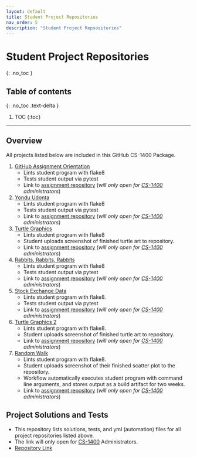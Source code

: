 ```yaml
---
layout: default
title: Student Project Repositories
nav_order: 5
description: "Student Project Repsositories"
---
```

# Student Project Repositories
{: .no_toc }
## Table of contents
{: .no_toc .text-delta }

1. TOC
{:toc}

---

## Overview
All projects listed below are included in this GitHub CS-1400 Package.

1. <a href='https://cs-1400.github.io/Orientation-Assignment/'  target="_blank">GitHub Assignment Orientation</a>
    - Lints student program with flake8
    - Tests student output via pytest
    - Link to <a href='https://github.com/CS-1400/Orientation-Assignment'  target="_blank">assignment repository</a> (*will only open for <a href='https://github.com/CS-1400'  target="_blank">CS-1400</a> administrators*) 
3. <a href='https://cs-1400.github.io/Yondu-Udonta/'  target="_blank">Yondu Udonta</a>
    - Lints student program with flake8
    - Tests student output via pytest
    - Link to <a href='https://github.com/CS-1400/Yondu-Udonta'  target="_blank">assignment repository</a> (*will only open for <a href='https://github.com/CS-1400'  target="_blank">CS-1400</a> administrators*) 
4. <a href='https://cs-1400.github.io/Turtle-Graphics/'  target="_blank">Turtle Graphics</a>
    - Lints student program with flake8
    - Student uploads screenshot of finished turtle art to repository.
    - Link to <a href='https://github.com/CS-1400/Turtle-Graphics'  target="_blank">assignment repository</a> (*will only open for <a href='https://github.com/CS-1400'  target="_blank">CS-1400</a> administrators*) 
5. <a href='https://cs-1400.github.io/Rabbits-Rabbits-Rabbits/'  target="_blank">Rabbits, Rabbits, Rabbits</a>
    - Lints student program with flake8
    - Tests student output via pytest
    - Link to <a href='https://github.com/CS-1400/Rabbits-Rabbits-Rabbits'  target="_blank">assignment repository</a> (*will only open for <a href='https://github.com/CS-1400'  target="_blank">CS-1400</a> administrators*) 
6. <a href='https://cs-1400.github.io/Stock-Exchange-Data/'  target="_blank">Stock Exchange Data</a>
    - Lints student program with flake8.
    - Tests student output via pytest
    - Link to <a href='https://github.com/CS-1400/Stock-Exchange-Data'  target="_blank">assignment repository</a> (*will only open for <a href='https://github.com/CS-1400'  target="_blank">CS-1400</a> administrators*)
7. <a href='https://cs-1400.github.io/Turtle-Graphics-2/'  target="_blank">Turtle Graphics 2</a>
    - Lints student program with flake8.
    - Student uploads screenshot of finished turtle art to repository.
    - Link to <a href='https://github.com/CS-1400/Turtle-Graphics-2'  target="_blank">assignment repository</a> (*will only open for <a href='https://github.com/CS-1400'  target="_blank">CS-1400</a> administrators*)
8. <a href='https://cs-1400.github.io/Random-Walk/'  target="_blank">Random Walk</a>
    - Lints student program with flake8.
    - Student uploads screenshot of their finished scatter plot to the repository.
    - Workflow automatically executes student program with command line arguments, and stores output as a build artifact for two weeks.
    - Link to <a href='https://github.com/CS-1400/Random-Walk'  target="_blank">assignment repository</a> (*will only open for <a href='https://github.com/CS-1400'  target="_blank">CS-1400</a> administrators*)

## Project Solutions and Tests

- This repository lists solutions, tests, and yml (automation) files for all project repositories listed above.
- The link will only open for <a href='https://github.com/CS-1400'  target="_blank">CS-1400</a> Administrators. 
- <a href='https://github.com/CS-1400/solutions-tests-workflows'  target="_blank">Repository Link</a>
